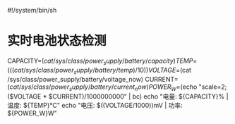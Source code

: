 #!/system/bin/sh
# 实时电池状态检测
CAPACITY=$(cat /sys/class/power_supply/battery/capacity)
TEMP=$(($(cat /sys/class/power_supply/battery/temp)/10))
VOLTAGE=$(cat /sys/class/power_supply/battery/voltage_now)
CURRENT=$(cat /sys/class/power_supply/battery/current_now)
POWER_W=$(echo "scale=2; ($VOLTAGE * $CURRENT)/1000000000" | bc)
echo "电量: ${CAPACITY}% | 温度: ${TEMP}°C"
echo "电压: $((VOLTAGE/1000))mV | 功率: ${POWER_W}W"